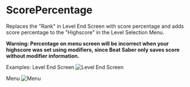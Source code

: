 # ScorePercentage
Replaces the "Rank" in Level End Screen with score percentage and adds score percentage to the "Highscore" in the Level Selection Menu.

**Warning: Percentage on menu screen will be incorrect when your highscore was set using modifiers, since Beat Saber only saves score without modifier information.**

Examples:
Level End Screen
![Level End Screen](https://i.imgur.com/zmzj11X.jpg)


Menu
![Menu](https://i.imgur.com/7v8dYoo.jpg)
